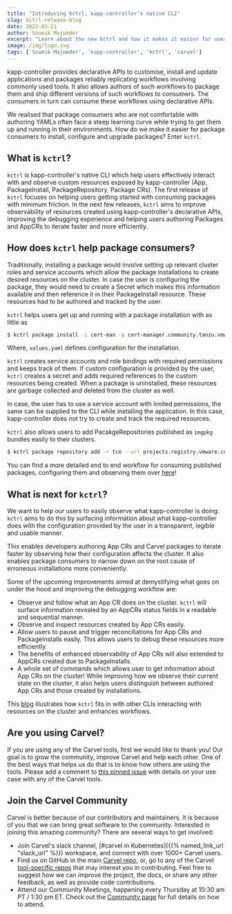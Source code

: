 ```yaml
---
title: "Introducing kctrl, kapp-controller’s native CLI"
slug: kctrl-release-blog
date: 2022-03-21
author: Soumik Majumder
excerpt: "Learn about the new kctrl and how it makes it easier for users to get up and running with Carvel packages."
image: /img/logo.svg
tags: ['Soumik Majumder', 'kapp-controller', 'kctrl', 'carvel']
---
```


kapp-controller provides declarative APIs to customise, install and update applications and packages reliably replicating workflows involving commonly used tools. It also allows authors of such workflows to package them and ship different versions of such workflows to consumers. The consumers in turn can consume these workflows using declarative APIs.

We realised that package consumers who are not comfortable with authoring YAMLs often face a steep learning curve while trying to get them up and running in their environments. How do we make it easier for package consumers to install, configure and upgrade packages? Enter `kctrl`.

## What is `kctrl`?
`kctrl` is kapp-controller's native CLI which help users effectively interact with and observe custom resources exposed by kapp-controller (App, PackageInstall, PackageRepository, Package CRs). The first release of `kctrl` focuses on helping users getting started with consuming packages with minimum friction. In the next few releases, `kctrl` aims to improve observability of resources created using kapp-controller's declarative APIs, improving the debugging experience and helping users authoring Packages and AppCRs to iterate faster and more efficiently.

## How does `kctrl` help package consumers?
Traditionally, installing a package would involve setting up relevant cluster roles and service accounts which allow the package installations to create desired resources on the cluster. In case the user is configuring the package, they would need to create a Secret which makes this information available and then reference it in their PackageInstall resource. These resources had to be authored and tracked by the user.

`kctrl` helps users get up and running with a package installation with as little as
```bash
$ kctrl package install -i cert-man -p cert-manager.community.tanzu.vmware.com --version 1.6.1 --values-file values.yaml
```
Where, `values.yaml` defines configuration for the installation.

`kctrl` creates service accounts and role bindings with required permissions and keeps track of them. If custom configuration is provided by the user, `kctrl` creates a secret and adds required references to the custom resources being created. When a package is uninstalled, these resources are garbage collected and deleted from the cluster as well.

In case, the user has to use a service account with limited permissions, the same can be supplied to the CLI while installing the application. In this case, kapp-controller does not try to create and track the required resources.

`kctrl` also allows users to add PacakgeRepositories published as `imgpkg` bundles easily to their clusters.
```bash
$ kctrl package repository add -r tce --url projects.registry.vmware.com/tce/main:0.10.0
```

You can find a more detailed end to end workflow for consuming published packages, configuring them and observing them over [here](/kapp-controller/docs/develop/kctrl-package-tutorial/)!

## What is next for `kctrl`?
We want to help our users to easily observe what kapp-controller is doing. `kctrl` aims to do this by surfacing information about what kapp-controller does with the configuration provided by the user in a transparent, legible and usable manner.

This enables developers authoring App CRs and Carvel packages to iterate faster by observing how their configuration affects the cluster. It also enables package consumers to narrow down on the root cause of erroneous installations more conveniently.

Some of the upcoming improvements aimed at demystifying what goes on under the hood and improving the debugging workflow are:
- Observe and follow what an App CR does on the cluster. `kctrl` will surface information revealed by an AppCRs status fields in a readable and sequential manner.
- Observe and inspect resources created by App CRs easily.
- Allow users to pause and trigger reconciliations for App CRs and PackageInstalls easily. This allows users to debug these resources more efficiently.
- The benefits of enhanced observability of App CRs will also extended to AppCRs created due to PackageInstalls.
- A whole set of commands which allows user to get information about App CRs on the cluster! While improving how we observe their current state on the cluster, it also helps users distinguish between authored App CRs and those created by installations.

This [blog](/blog/making-the-most-out-of-clis/) illustrates how `kctrl` fits in with other CLIs interacting with resources on the cluster and enhances workflows.

## Are you using Carvel?

If you are using any of the Carvel tools, first we would like to thank you! Our goal is to grow the community, improve Carvel and help each other. One of the best ways that helps us do that is to know how others are using the tools. Please add a comment to [this pinned issue](https://github.com/vmware-tanzu/carvel/issues/213) with details on your use case with any of the Carvel tools.

## Join the Carvel Community

Carvel is better because of our contributors and maintainers. It is because of you that we can bring great software to the community. Interested in joining this amazing community? There are several ways to get involved:

 * Join Carvel's slack channel, [#carvel in Kubernetes]({{% named_link_url "slack_url" %}}) workspace, and connect with over 1000+ Carvel users.
 * Find us on GitHub in the main [Carvel repo](https://github.com/vmware-tanzu/carvel), or, go to any of the Carvel [tool-specific repos](https://github.com/vmware-tanzu/carvel#carvel) that may interest you in contributing. Feel free to suggest how we can improve the project, the docs, or share any other feedback, as well as provide code contributions. 
 * Attend our Community Meetings, happening every Thursday at 10:30 am PT / 1:30 pm ET. Check out the [Community page](/community/) for full details on how to attend.
